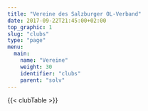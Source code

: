 ```yaml
---
title: "Vereine des Salzburger OL-Verband"
date: 2017-09-22T21:45:00+02:00
top_graphic: 1
slug: "clubs"
type: "page"
menu:
  main:
    name: "Vereine"
    weight: 30
    identifier: "clubs"
    parent: "solv"
---
```


{{< clubTable >}}
